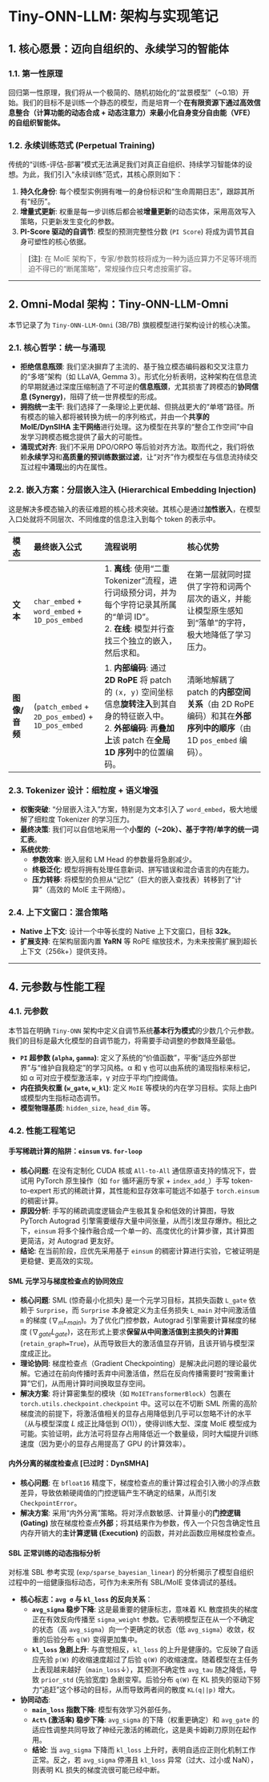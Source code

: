# Tiny-ONN-LLM: 架构与实现笔记

## 1. 核心愿景：迈向自组织的、永续学习的智能体

### 1.1. 第一性原理

回归第一性原理，我们将从一个极简的、随机初始化的“盆景模型”（~0.1B）开始。我们的目标不是训练一个静态的模型，而是培育一个**在有限资源下通过高效信息整合（计算功能的动态合成 + 动态注意力）来最小化自身变分自由能（VFE）的自组织智能体。**

### 1.2. 永续训练范式 (Perpetual Training)

传统的“训练-评估-部署”模式无法满足我们对真正自组织、持续学习智能体的设想。为此，我们引入“永续训练”范式，其核心原则如下：

1. **持久化身份**: 每个模型实例拥有唯一的身份标识和“生命周期日志”，跟踪其所有“经历”。
2. **增量式更新**: 权重是每一步训练后都会被**增量更新**的动态实体，采用高效写入策略，只更新发生变化的参数。
3. **PI-Score 驱动的自调节**: 模型的预测完整性分数 (`PI Score`) 将成为调节其自身可塑性的核心依据。

> **[注]**: 在 MoIE 架构下，专家/参数剪枝将成为一种为适应算力不足等环境而迫不得已的“断尾策略”，常规操作应只考虑按需扩容。

---

## 2. Omni-Modal 架构：Tiny-ONN-LLM-Omni

本节记录了为 `Tiny-ONN-LLM-Omni` (3B/7B) 旗舰模型进行架构设计的核心决策。

### 2.1. 核心哲学：统一与涌现

- **拒绝信息瓶颈**: 我们坚决摒弃了主流的、基于独立模态编码器和交叉注意力的“多塔”架构（如 LLaVA, Gemma 3）。形式化分析表明，这种架构在信息流的早期就通过深度压缩制造了不可逆的**信息瓶颈**，尤其损害了跨模态的**协同信息 (Synergy)**，阻碍了统一世界模型的形成。
- **拥抱统一主干**: 我们选择了一条理论上更优越、但挑战更大的“单塔”路径。所有模态的输入都将被转换为统一的序列格式，并由一个**共享的 MoIE/DynSIHA 主干网络**进行处理。这为模型在共享的“整合工作空间”中自发学习跨模态概念提供了最大的可能性。
- **涌现式对齐**: 我们不采用 DPO/ORPO 等后验对齐方法。取而代之，我们将依赖**永续学习**和**高质量的预训练数据过滤**，让“对齐”作为模型在与信息流持续交互过程中**涌现**出的内在属性。

### 2.2. 嵌入方案：分层嵌入注入 (Hierarchical Embedding Injection)

这是解决多模态输入的表征难题的核心技术突破。其核心是通过**加性嵌入**，在模型入口处就将不同层次、不同维度的信息注入到每个 token 的表示中。

| 模态 | 最终嵌入公式 | 流程说明 | 核心优势 |
| :--- | :--- | :--- | :--- |
| **文本** | `char_embed` + `word_embed` + `1D_pos_embed` | 1. **离线**: 使用“二重 Tokenizer”流程，进行词级预分词，并为每个字符记录其所属的“单词 ID”。<br>2. **在线**: 模型并行查找三个独立的嵌入，然后求和。 | 在第一层就同时提供了字符和词两个层次的语义，并能让模型原生感知到“落单”的字符，极大地降低了学习压力。 |
| **图像/音频** | (`patch_embed` + `2D_pos_embed`) + `1D_pos_embed` | 1. **内部编码**: 通过 **2D RoPE** 将 patch 的 `(x, y)` 空间坐标信息**旋转注入**到其自身的特征嵌入中。<br>2. **外部编码**: 再**叠加上**该 patch 在**全局 1D 序列**中的位置编码。 | 清晰地解耦了 patch 的**内部空间关系**（由 2D RoPE 编码）和其在**外部序列中的顺序**（由 1D `pos_embed` 编码）。 |

### 2.3. Tokenizer 设计：细粒度 + 语义增强

- **权衡突破**: “分层嵌入注入”方案，特别是为文本引入了 `word_embed`，极大地缓解了细粒度 Tokenizer 的学习压力。
- **最终决策**: 我们可以自信地采用一个**小型的（~20k）、基于字符/单字的统一词汇表**。
- **系统优势**:
  - **参数效率**: 嵌入层和 LM Head 的参数量将急剧减少。
  - **终极泛化**: 模型将拥有处理任意新词、拼写错误和混合语言的内在能力。
  - **压力转移**: 将模型的负担从“记忆”（巨大的嵌入查找表）转移到了“计算”（高效的 MoIE 主干网络）。

### 2.4. 上下文窗口：混合策略

- **Native 上下文**: 设计一个中等长度的 Native 上下文窗口，目标 **32k**。
- **扩展支持**: 在架构层面内置 **YaRN** 等 RoPE 缩放技术，为未来按需扩展到超长上下文（256k+）提供支持。

---

## 4. 元参数与性能工程

### 4.1. 元参数

本节旨在明确 `Tiny-ONN` 架构中定义自调节系统**基本行为模式**的少数几个元参数。我们的目标是最大化模型的自调节能力，将需要手动调整的参数降至最低。

- **`PI` 超参数 (`alpha`, `gamma`)**: 定义了系统的“价值函数”，平衡“适应外部世界”与“维护自我稳定”的学习风格。α 和 γ 也可以由系统的涌现指标来标记，如 α 可对应于模型激活率，γ 对应于平均门控阈值。
- **内在损失权重 (`w_gate`, `w_kl`)**: 定义 `MoIE` 等模块的内在学习目标。实际上由PI或模型内生指标动态调节。
- **模型物理基质**: `hidden_size`, `head_dim` 等。

### 4.2. 性能工程笔记

#### 手写稀疏计算的陷阱：`einsum` vs. `for-loop`

- **核心问题**: 在没有定制化 CUDA 核或 `All-to-All` 通信原语支持的情况下，尝试用 PyTorch 原生操作（如 `for` 循环遍历专家 + `index_add_`）手写 token-to-expert 形式的稀疏计算，其性能和显存效率可能远不如基于 `torch.einsum` 的稠密计算。
- **原因分析**: 手写的稀疏调度逻辑会产生极其复杂和低效的计算图，导致 PyTorch Autograd 引擎需要缓存大量中间张量，从而引发显存爆炸。相比之下，`einsum` 将多个操作融合成一个单一的、高度优化的计算步骤，其计算图更简洁，对 Autograd 更友好。
- **结论**: 在当前阶段，应优先采用基于 `einsum` 的稠密计算进行实验，它被证明是更稳健、更高效的实现。

#### SML 元学习与梯度检查点的协同效应

- **核心问题**: SML (惊奇最小化损失) 是一个元学习目标，其损失函数 `L_gate` 依赖于 `Surprise`，而 `Surprise` 本身被定义为主任务损失 `L_main` 对中间激活值 `m` 的梯度 ($\nabla_m L_{main}$)。为了优化门控参数，Autograd 引擎需要计算梯度的梯度 ($\nabla_{gate} L_{gate}$)，这在形式上要求**保留从中间激活值到主损失的计算图** (`retain_graph=True`)，从而导致巨大的激活值显存开销，且该开销与模型深度成正比。
- **理论协同**: 梯度检查点（Gradient Checkpointing）是解决此问题的理论最优解。它通过在前向传播时丢弃中间激活值，然后在反向传播需要时“按需重计算”它们，从而用计算时间换取显存空间。
- **解决方案**: 将计算密集型的模块（如 `MoIETransformerBlock`）包裹在 `torch.utils.checkpoint.checkpoint` 中。这可以在不切断 SML 所需的高阶梯度流的前提下，将激活值相关的显存占用降低到几乎可以忽略不计的水平（从与模型深度 $L$ 成正比降低到 $O(1)$），使得训练大型、深度 MoIE 模型成为可能。实验证明，此方法可将显存占用降低近一个数量级，同时大幅提升训练速度（因为更小的显存占用提高了 GPU 的计算效率）。

#### 内外分离的梯度检查点 [已过时：DynSMHA]

- **核心问题**: 在 `bfloat16` 精度下，梯度检查点的重计算过程会引入微小的浮点数差异，导致依赖硬阈值的门控逻辑产生不确定的结果，从而引发 `CheckpointError`。
- **解决方案**: 采用“内外分离”策略。将对浮点数敏感、计算量小的**门控逻辑 (Gating)** 放在梯度检查点**外部**；将其结果作为参数，传入一个只包含确定性且内存开销大的**主计算逻辑 (Execution)** 的函数，并对此函数应用梯度检查点。

#### SBL 正常训练的动态指标分析

对标准 SBL 参考实现 (`exp/sparse_bayesian_linear`) 的分析揭示了模型自组织过程中的一组健康指标动态，可作为未来所有 SBL/MoIE 变体调试的基线。

- **核心标志：`avg σ` 与 `kl_loss` 的反向关系**：
  - **`avg_sigma` 稳步下降**: 这是最重要的健康标志，意味着 KL 散度损失的梯度正在有效反向传播至 `sigma_weight` 参数。它表明模型正在从一个不确定的状态（高 `avg_sigma`）向一个更确定的状态（低 `avg_sigma`）收敛，权重的后验分布 `q(W)` 变得更加集中。
  - **`kl_loss` 急剧上升**: 与直觉相反，`kl_loss` 的上升是健康的。它反映了自适应先验 `p(W)` 的收缩速度超过了后验 `q(W)` 的收缩速度。随着模型在主任务上表现越来越好（`main_loss`↓），其预测不确定性 `avg_tau` 随之降低，导致 `prior_std` (先验宽度) 急剧变窄。后验分布 `q(W)` 在 KL 损失的驱动下努力“追赶”这个移动的目标，从而导致两者间的散度 `KL(q||p)` 增大。
- **协同动态**:
  - **`main_loss` 指数下降**: 模型有效学习外部任务。
  - **`Act%` (激活率) 稳步下降**: `avg_sigma` 的下降（权重更确定）和 `avg_gate` 的适应性调整共同导致了神经元激活的稀疏化，这是奥卡姆剃刀原则在起作用。
  - **结论**: 当 `avg_sigma` 下降而 `kl_loss` 上升时，表明自适应正则化机制工作正常。反之，若 `avg_sigma` 停滞且 `kl_loss` 异常（过大、过小或 NaN），则表明 KL 损失的梯度流很可能已经中断。
